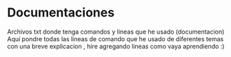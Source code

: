 # Documentaciones
Archivos txt donde tenga comandos y lineas que he usado (documentacion)
Aqui pondre todas las lineas de comando que he usado de diferentes  temas con una breve explicacion , hire agregando lineas como vaya aprendiendo  :)
